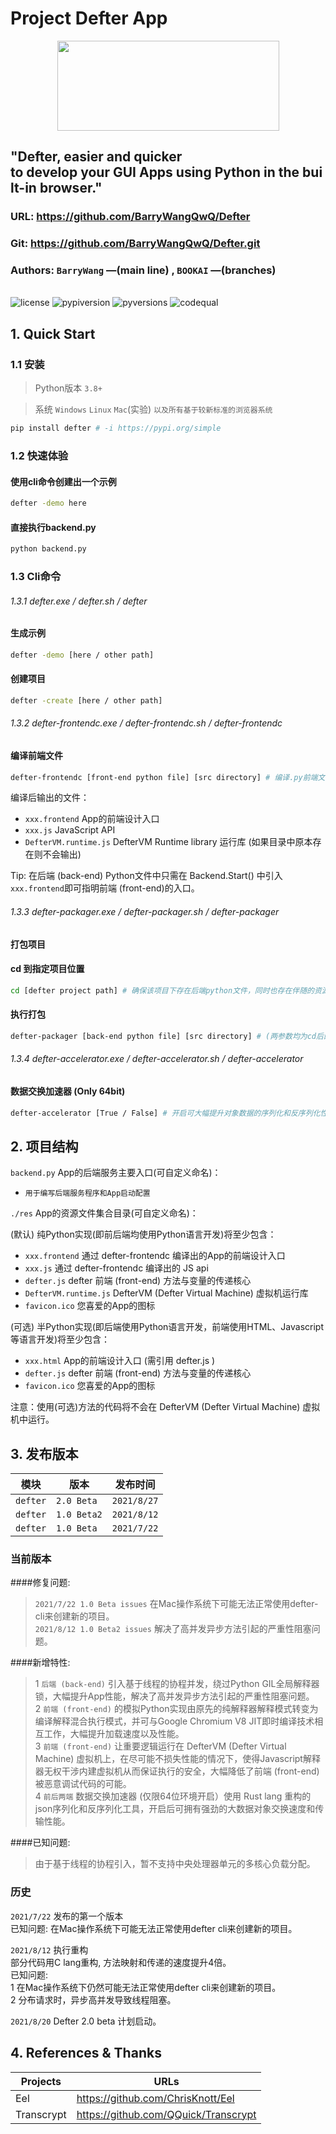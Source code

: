 # Project Defter App 

<div align=center><img width="355" height="144" src="https://s3.bmp.ovh/imgs/2021/08/ff22d30dc2db2a7d.png"/></div>

## "Defter, easier and quicker to develop your GUI Apps using Python in the built-in browser."
### URL: https://github.com/BarryWangQwQ/Defter
### Git: https://github.com/BarryWangQwQ/Defter.git
### Authors: `BarryWang` —(main line) , `BOOKAI` —(branches)  

<div>
<div> </div>
<img src="https://img.shields.io/pypi/l/defter?style=for-the-badge" alt="license" />
<img src="https://img.shields.io/pypi/v/defter?style=for-the-badge" alt="pypiversion" />
<img src="https://img.shields.io/pypi/pyversions/defter?style=for-the-badge" alt="pyversions" />
<img src="https://camo.githubusercontent.com/9e08593ef5174a8466232c462ee6f7cfb53679acf2acbadd5f7c7b0bf5eb1ee0/68747470733a2f2f696d672e736869656c64732e696f2f6c67746d2f67726164652f707974686f6e2f672f73616d75656c6877696c6c69616d732f45656c2e7376673f6c6f676f3d6c67746d267374796c653d666f722d7468652d6261646765" alt="codequal" />
</div>

## 1. Quick Start

### 1.1 安装

> Python版本 `3.8+`

> 系统 `Windows` `Linux` `Mac`(实验) `以及所有基于较新标准的浏览器系统`

```sh
pip install defter # -i https://pypi.org/simple
```

### 1.2 快速体验

#### 使用cli命令创建出一个示例
```sh
defter -demo here
```

#### 直接执行backend.py
```sh
python backend.py
```

### 1.3 Cli命令

###### 1.3.1 defter.exe / defter.sh / defter
#### 生成示例
```sh
defter -demo [here / other path]
```

#### 创建项目
```sh
defter -create [here / other path]
```

###### 1.3.2 defter-frontendc.exe / defter-frontendc.sh / defter-frontendc
#### 编译前端文件
```sh
defter-frontendc [front-end python file] [src directory] # 编译.py前端文件并输出到指定资源目录 (两参数均为绝对路径)
```

编译后输出的文件：
- `xxx.frontend` App的前端设计入口
- `xxx.js` JavaScript API
- `DefterVM.runtime.js` DefterVM Runtime library 运行库 (如果目录中原本存在则不会输出)  

Tip: 在后端 (back-end) Python文件中只需在 Backend.Start() 中引入`xxx.frontend`即可指明前端 (front-end)的入口。

###### 1.3.3 defter-packager.exe / defter-packager.sh / defter-packager
#### 打包项目

#### cd 到指定项目位置
```sh
cd [defter project path] # 确保该项目下存在后端python文件，同时也存在伴随的资源目录。
```

#### 执行打包
```sh
defter-packager [back-end python file] [src directory] # (两参数均为cd后的相对路径) 可选参数: -F 打包成一个可执行文件(有Console) -Fw 打包成一个可执行文件(无Console)
```

###### 1.3.4 defter-accelerator.exe / defter-accelerator.sh / defter-accelerator

#### 数据交换加速器 (Only 64bit)

```sh
defter-accelerator [True / False] # 开启可大幅提升对象数据的序列化和反序列化性能，适用于大数据量高并发的App类型，但必须是64位的环境才被允许开启。
```

## 2. 项目结构

`backend.py` App的后端服务主要入口(可自定义命名)：

- `用于编写后端服务程序和App启动配置`

`./res` App的资源文件集合目录(可自定义命名)：

(默认) 纯Python实现(即前后端均使用Python语言开发)将至少包含：
- `xxx.frontend` 通过 defter-frontendc 编译出的App的前端设计入口
- `xxx.js` 通过 defter-frontendc 编译出的 JS api
- `defter.js` defter 前端 (front-end) 方法与变量的传递核心
- `DefterVM.runtime.js` DefterVM (Defter Virtual Machine) 虚拟机运行库
- `favicon.ico` 您喜爱的App的图标


(可选) 半Python实现(即后端使用Python语言开发，前端使用HTML、Javascript等语言开发)将至少包含：
- `xxx.html` App的前端设计入口 (需引用 defter.js )
- `defter.js` defter 前端 (front-end) 方法与变量的传递核心
- `favicon.ico` 您喜爱的App的图标

注意：使用(可选)方法的代码将不会在 DefterVM (Defter Virtual Machine) 虚拟机中运行。
## 3. 发布版本

| 模块 | 版本 | 发布时间 |
| --- | --- | --- |
| `defter` | `2.0 Beta` | `2021/8/27` |
| `defter` | `1.0 Beta2` | `2021/8/12` |
| `defter` | `1.0 Beta` | `2021/7/22` |

### 当前版本  

####修复问题:   
> `2021/7/22 1.0 Beta issues` 在Mac操作系统下可能无法正常使用defter-cli来创建新的项目。  
`2021/8/12 1.0 Beta2 issues` 解决了高并发异步方法引起的严重性阻塞问题。  

####新增特性:   
> 1 `后端 (back-end)` 引入基于线程的协程并发，绕过Python GIL全局解释器锁，大幅提升App性能，解决了高并发异步方法引起的严重性阻塞问题。  
2 `前端 (front-end)` 的模拟Python实现由原先的纯解释器解释模式转变为编译解释混合执行模式，并可与Google Chromium V8 JIT即时编译技术相互工作，大幅提升加载速度以及性能。  
3 `前端 (front-end)` 让重要逻辑运行在 DefterVM (Defter Virtual Machine) 虚拟机上，在尽可能不损失性能的情况下，使得Javascript解释器无权干涉内建虚拟机从而保证执行的安全，大幅降低了前端 (front-end) 被恶意调试代码的可能。  
4 `前后两端` 数据交换加速器 (仅限64位环境开启）使用 Rust lang 重构的json序列化和反序列化工具，开启后可拥有强劲的大数据对象交换速度和传输性能。

####已知问题:   
> 由于基于线程的协程引入，暂不支持中央处理器单元的多核心负载分配。

### 历史  

`2021/7/22` 发布的第一个版本  
已知问题: 在Mac操作系统下可能无法正常使用defter cli来创建新的项目。

`2021/8/12` 执行重构  
部分代码用C lang重构, 方法映射和传递的速度提升4倍。  
已知问题:  
1 在Mac操作系统下仍然可能无法正常使用defter cli来创建新的项目。  
2 分布请求时，异步高并发导致线程阻塞。

`2021/8/20` Defter 2.0 beta 计划启动。


## 4. References & Thanks

| Projects | URLs |
| --- | --- |
| Eel | https://github.com/ChrisKnott/Eel |
| Transcrypt | https://github.com/QQuick/Transcrypt |
